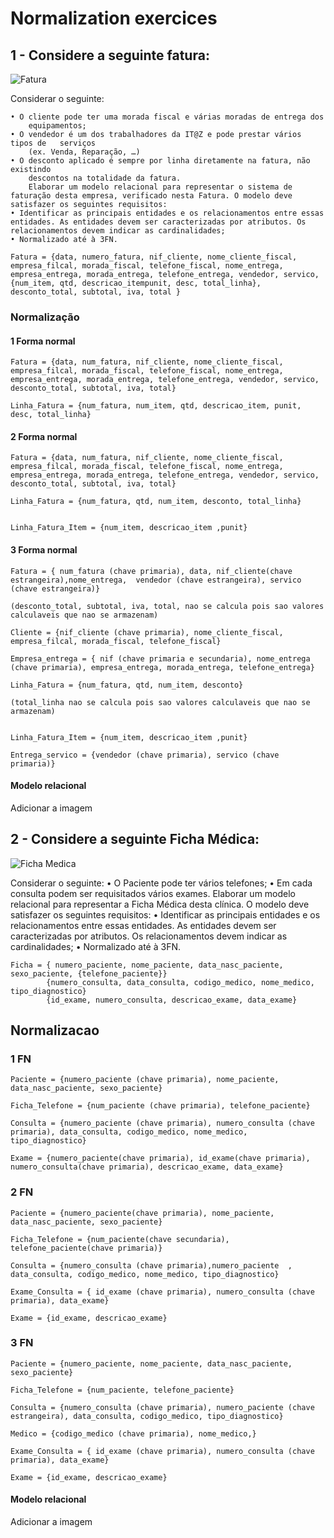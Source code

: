 # Normalization exercices

## 1 - Considere a seguinte fatura:

![Fatura](https://i.imgur.com/f9umQ6q.png)

Considerar o seguinte:

    • O cliente pode ter uma morada fiscal e várias moradas de entrega dos
        equipamentos;
    • O vendedor é um dos trabalhadores da IT@Z e pode prestar vários tipos de   serviços
        (ex. Venda, Reparação, …)
    • O desconto aplicado é sempre por linha diretamente na fatura, não existindo
        descontos na totalidade da fatura.
        Elaborar um modelo relacional para representar o sistema de faturação desta empresa, verificado nesta Fatura. O modelo deve satisfazer os seguintes requisitos:
    • Identificar as principais entidades e os relacionamentos entre essas      entidades. As entidades devem ser caracterizadas por atributos. Os relacionamentos devem indicar as cardinalidades;
    • Normalizado até à 3FN.

```
Fatura = {data, numero_fatura, nif_cliente, nome_cliente_fiscal, empresa_filcal, morada_fiscal, telefone_fiscal, nome_entrega, empresa_entrega, morada_entrega, telefone_entrega, vendedor, servico, 
{num_item, qtd, descricao_itempunit, desc, total_linha}, desconto_total, subtotal, iva, total }

```

### Normalização


#### 1 Forma normal

````
Fatura = {data, num_fatura, nif_cliente, nome_cliente_fiscal, empresa_filcal, morada_fiscal, telefone_fiscal, nome_entrega, empresa_entrega, morada_entrega, telefone_entrega, vendedor, servico,  desconto_total, subtotal, iva, total}

Linha_Fatura = {num_fatura, num_item, qtd, descricao_item, punit, desc, total_linha}
````

#### 2 Forma normal

````
Fatura = {data, num_fatura, nif_cliente, nome_cliente_fiscal, empresa_filcal, morada_fiscal, telefone_fiscal, nome_entrega, empresa_entrega, morada_entrega, telefone_entrega, vendedor, servico,  desconto_total, subtotal, iva, total}

Linha_Fatura = {num_fatura, qtd, num_item, desconto, total_linha}


Linha_Fatura_Item = {num_item, descricao_item ,punit}
````

#### 3 Forma normal

````
Fatura = { num_fatura (chave primaria), data, nif_cliente(chave estrangeira),nome_entrega,  vendedor (chave estrangeira), servico (chave estrangeira)}

(desconto_total, subtotal, iva, total, nao se calcula pois sao valores calculaveis que nao se armazenam)

Cliente = {nif_cliente (chave primaria), nome_cliente_fiscal, empresa_filcal, morada_fiscal, telefone_fiscal}

Empresa_entrega = { nif (chave primaria e secundaria), nome_entrega (chave primaria), empresa_entrega, morada_entrega, telefone_entrega}

Linha_Fatura = {num_fatura, qtd, num_item, desconto}

(total_linha nao se calcula pois sao valores calculaveis que nao se armazenam)


Linha_Fatura_Item = {num_item, descricao_item ,punit}

Entrega_servico = {vendedor (chave primaria), servico (chave primaria)}

````

#### Modelo relacional

Adicionar a imagem


## 2 - Considere a seguinte Ficha Médica:

![Ficha Medica](https://i.imgur.com/YYQvzvU.png)

Considerar o seguinte:
    • O Paciente pode ter vários telefones;
    • Em cada consulta podem ser requisitados vários exames.
Elaborar um modelo relacional para representar a Ficha Médica desta clínica. O modelo
deve satisfazer os seguintes requisitos:
    • Identificar as principais entidades e os relacionamentos entre essas entidades. As
    entidades devem ser caracterizadas por atributos. Os relacionamentos devem
    indicar as cardinalidades;
    • Normalizado até à 3FN.

````
Ficha = { numero_paciente, nome_paciente, data_nasc_paciente, sexo_paciente, {telefone_paciente}}
        {numero_consulta, data_consulta, codigo_medico, nome_medico, tipo_diagnostico}
        {id_exame, numero_consulta, descricao_exame, data_exame}
````

## Normalizacao

### 1 FN

````
Paciente = {numero_paciente (chave primaria), nome_paciente, data_nasc_paciente, sexo_paciente}

Ficha_Telefone = {num_paciente (chave primaria), telefone_paciente}

Consulta = {numero_paciente (chave primaria), numero_consulta (chave primaria), data_consulta, codigo_medico, nome_medico, tipo_diagnostico}

Exame = {numero_paciente(chave primaria), id_exame(chave primaria), numero_consulta(chave primaria), descricao_exame, data_exame}
````

### 2 FN

````
Paciente = {numero_paciente(chave primaria), nome_paciente, data_nasc_paciente, sexo_paciente}

Ficha_Telefone = {num_paciente(chave secundaria), telefone_paciente(chave primaria)}

Consulta = {numero_consulta (chave primaria),numero_paciente  , data_consulta, codigo_medico, nome_medico, tipo_diagnostico}

Exame_Consulta = { id_exame (chave primaria), numero_consulta (chave primaria), data_exame}

Exame = {id_exame, descricao_exame}
````

### 3 FN

````
Paciente = {numero_paciente, nome_paciente, data_nasc_paciente, sexo_paciente}

Ficha_Telefone = {num_paciente, telefone_paciente}

Consulta = {numero_consulta (chave primaria), numero_paciente (chave estrangeira), data_consulta, codigo_medico, tipo_diagnostico}

Medico = {codigo_medico (chave primaria), nome_medico,}

Exame_Consulta = { id_exame (chave primaria), numero_consulta (chave primaria), data_exame}

Exame = {id_exame, descricao_exame}    
````

#### Modelo relacional

Adicionar a imagem